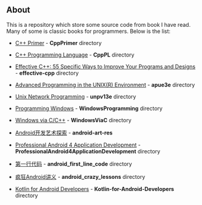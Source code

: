 ## About

This is a repository which store some source code from book I have read. Many of some is classic books for programmers. Below is the list:

* [C++ Primer](https://book.douban.com/subject/1767741/) - **CppPrimer** directory

* [C++ Programming Language](https://book.douban.com/subject/7053134/) - **CppPL** directory

* [Effective C++: 55 Specific Ways to Improve Your Programs and Designs](https://book.douban.com/subject/1453373/) - **effective-cpp** directory

* [Advanced Programming in the UNIX(R) Environment](https://book.douban.com/subject/1439495/) - **apue3e** directory

* [Unix Network Programming](https://book.douban.com/subject/1756533/) - **unpv13e** directory

* [Programming Windows](https://book.douban.com/subject/1456779/) - **WindowsProgramming** directory

* [Windows via C/C++](https://book.douban.com/subject/2302961/) - **WindowsViaC** directory

* [Android开发艺术探索](https://book.douban.com/subject/26599538/) - **android-art-res**

* [Professional Android 4 Application Development](https://book.douban.com/subject/6915691/) - **ProfessionalAndroid4ApplicationDevelopment** directory

* [第一行代码](https://book.douban.com/subject/25942191/) - **android_first_line_code** directory

* [疯狂Android讲义](https://book.douban.com/subject/6515839/) - **android_crazy_lessons** directory

* [Kotlin for Android Developers](https://book.douban.com/subject/26916501/) - **Kotlin-for-Android-Developers** directory
